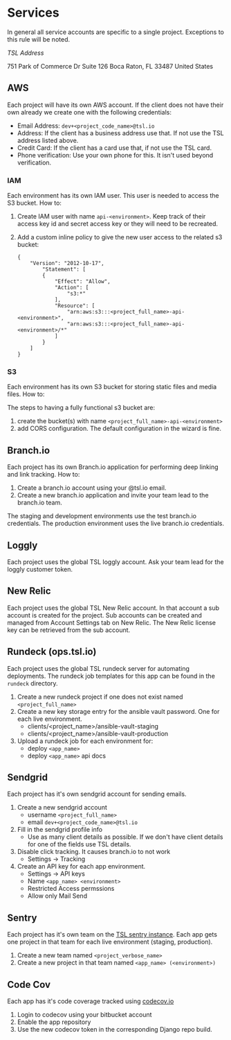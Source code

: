 # Services

In general all service accounts are specific to a single project.  Exceptions to this rule will be noted.

*TSL Address*

751 Park of Commerce Dr
Suite 126
Boca Raton, FL 33487
United States

## AWS

Each project will have its own AWS account.  If the client does not have their own already we
create one with the following credentials:

* Email Address: `dev+<project_code_name>@tsl.io`
* Address: If the client has a business address use that. If not use the TSL address listed above.
* Credit Card: If the client has a card use that, if not use the TSL card.
* Phone verification: Use your own phone for this. It isn't used beyond verification.

### IAM

Each environment has its own IAM user.  This user is needed to access the S3 bucket.  How to:

1. Create IAM user with name `api-<environment>`.  Keep track of their access key id and secret access key
   or they will need to be recreated.
2. Add a custom inline policy to give the new user access to the related s3 bucket:

   ```
   {
       "Version": "2012-10-17",
           "Statement": [
           {
               "Effect": "Allow",
               "Action": [
                   "s3:*"
               ],
               "Resource": [
                   "arn:aws:s3:::<project_full_name>-api-<environment>",
                   "arn:aws:s3:::<project_full_name>-api-<environment>/*"
               ]
           }
       ]
   }
   ```

### S3

Each environment has its own S3 bucket for storing static files and media files.  How to:

The steps to having a fully functional s3 bucket are:

1. create the bucket(s) with name `<project_full_name>-api-<environment>`
2. add CORS configuration. The default configuration in the wizard is fine.

## Branch.io

Each project has its own Branch.io application for performing deep linking and link tracking.  How to:

1. Create a branch.io account using your @tsl.io email.
2. Create a new branch.io application and invite your team lead to the branch.io team.

The staging and development environments use the test branch.io credentials.  The production environment
uses the live branch.io credentials.

## Loggly

Each project uses the global TSL loggly account.  Ask your team lead for the loggly customer token.

## New Relic

Each project uses the global TSL New Relic account.  In that account a sub account is created for the project.
Sub accounts can be created and managed from Account Settings tab on New Relic.  The New Relic license key can
be retrieved from the sub account.

## Rundeck (ops.tsl.io)

Each project uses the global TSL rundeck server for automating deployments.  The rundeck
job templates for this app can be found in the `rundeck` directory.

1. Create a new rundeck project if one does not exist named `<project_full_name>`
2. Create a new key storage entry for the ansible vault password. One for each live environment.
    * clients/<project_name>/ansible-vault-staging
    * clients/<project_name>/ansible-vault-production
3. Upload a rundeck job for each environment for:
    * deploy `<app_name>`
    * deploy `<app_name>` api docs

## Sendgrid

Each project has it's own sendgrid account for sending emails.

1. Create a new sendgrid account
    * username `<project_full_name>`
    * email `dev+<project_code_name>@tsl.io`
2. Fill in the sendgrid profile info
    * Use as many client details as possible.  If we don't have client details for one of the
      fields use TSL details.
3. Disable click tracking.  It causes branch.io to not work
    * Settings -> Tracking
4. Create an API key for each app environment.
    * Settings -> API keys
    * Name `<app_name> <environment>`
    * Restricted Access permssions
    * Allow only Mail Send

## Sentry

Each project has it's own team on the [TSL sentry instance](https://tsl.io).  Each app gets one project in that
team for each live environment (staging, production).

1. Create a new team named `<project_verbose_name>`
2. Create a new project in that team named `<app_name> (<environment>)`

## Code Cov

Each app has it's code coverage tracked using [codecov.io](codecov.io)

1. Login to codecov using your bitbucket account
2. Enable the app repository
3. Use the new codecov token in the corresponding Django repo build.
